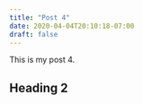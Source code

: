 ```yaml
---
title: "Post 4"
date: 2020-04-04T20:10:18-07:00
draft: false
---
```


This is my post 4.

## Heading 2